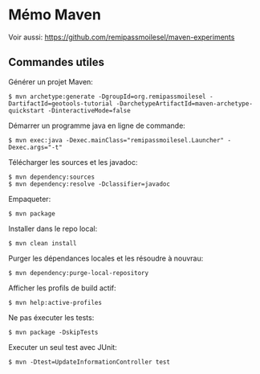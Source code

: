 # Mémo Maven

Voir aussi: https://github.com/remipassmoilesel/maven-experiments

## Commandes utiles

Générer un projet Maven:

	$ mvn archetype:generate -DgroupId=org.remipassmoilesel -DartifactId=geotools-tutorial -DarchetypeArtifactId=maven-archetype-quickstart -DinteractiveMode=false

Démarrer un programme java en ligne de commande:

	$ mvn exec:java -Dexec.mainClass="remipassmoilesel.Launcher" -Dexec.args="-t"

Télécharger les sources et les javadoc:

	$ mvn dependency:sources
	$ mvn dependency:resolve -Dclassifier=javadoc

Empaqueter:

	$ mvn package

Installer dans le repo local:

	$ mvn clean install

Purger les dépendances locales et les résoudre à nouvrau:

	$ mvn dependency:purge-local-repository

Afficher les profils de build actif:

	$ mvn help:active-profiles

Ne pas éxecuter les tests:

	$ mvn package -DskipTests

Executer un seul test avec JUnit:

	$ mvn -Dtest=UpdateInformationController test
